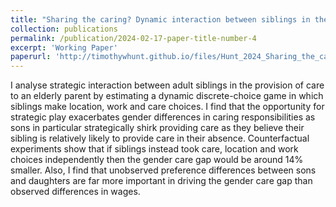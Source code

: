```yaml
---
title: "Sharing the caring? Dynamic interaction between siblings in the provision of care to parents"
collection: publications
permalink: /publication/2024-02-17-paper-title-number-4
excerpt: 'Working Paper'
paperurl: 'http://timothywhunt.github.io/files/Hunt_2024_Sharing_the_caring.pdf'
---
```



I analyse strategic interaction between adult siblings in the provision of care to
an elderly parent by estimating a dynamic discrete-choice game in which siblings
make location, work and care choices. I find that the opportunity for strategic
play exacerbates gender differences in caring responsibilities as sons in particular
strategically shirk providing care as they believe their sibling is relatively likely
to provide care in their absence. Counterfactual experiments show that if siblings
instead took care, location and work choices independently then the gender care gap
would be around 14% smaller. Also, I find that unobserved preference differences
between sons and daughters are far more important in driving the gender care gap
than observed differences in wages.
